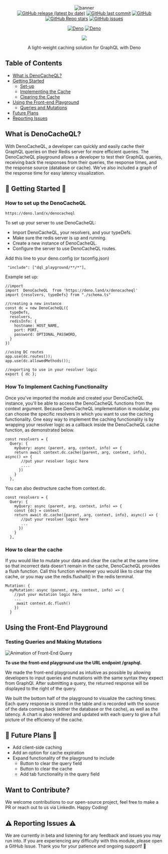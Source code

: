 <!--
Resource for markdown formatting
https://docs.github.com/en/get-started/writing-on-github/getting-started-with-writing-and-formatting-on-github/basic-writing-and-formatting-syntax
-->

<div align = 'center'>
<img src = "https://github.com/oslabs-beta/DenoGraphQL/blob/main/assets/readme/DQL%20cover%20photo%20readme(600%20%C3%97%20275%20px)%20for%20readme.png?raw=true" alt = "banner" />


<div id='badges'>
<a href = "https://deno.land/x/denocacheql"><img alt="GitHub release (latest by date)" src="https://img.shields.io/github/v/release/oslabs-beta/DenoCacheQL"/></a>
<a href ="https://github.com/oslabs-beta/DenoCacheQL"><img alt="GitHub last commit" src="https://img.shields.io/github/last-commit/oslabs-beta/DenoCacheQL"/></a>
<a href = "https://github.com/oslabs-beta/DenoCacheQL"><img alt="GitHub" src="https://img.shields.io/github/license/oslabs-beta/DenoCacheQL"/>
</a>
<a href = "https://github.com/oslabs-beta/DenoCacheQL"><img alt="GitHub Repo stars" src="https://img.shields.io/github/stars/oslabs-beta/DenoCacheQL"/></a>
<a href = "https://github.com/oslabs-beta/DenoCacheQL/issues"><img alt="GitHub issues" src="https://img.shields.io/github/issues/oslabs-beta/DenoCacheQL"/></a>

<a href = "https://deno.land/x/denocacheql"><img alt = "Deno" src="https://shield.deno.dev/x/denocacheql"/></a>
<a href = "https://deno.land/x/denocacheql"><img alt = "Deno" src="https://shield.deno.dev/deno/denocacheql"/></a>

<a href ="https://www.linkedin.com/company/denocacheql-open-source/"><img src = 'https://img.shields.io/badge/LinkedIn-blue'/></a>

<p>A light-weight caching solution for GraphQL with Deno</p>
</div>
</div>

## Table of Contents
- [What is DenoCacheQL?](#about)
- [Getting Started](#getting-started)
  - [Set-up](#set-up)
  - [Implementing the Cache](#implementing)
  - [Clearing the Cache](#clearing-the-cache)
- [Using the Front-end Playground](#using-the-front-end-playground)
  - [Queries and Mutations](#queries-and-mutations)
- [Future Plans](#future-plans)
- [Reporting Issues](#reporting-issues)

## <a name = "about"></a> What is DenoCacheQL?

  With DenoCacheQL, a developer can quickly and easily cache their GraphQL queries on their Redis server for more efficient queries. The DenoCacheQL playground allows a developer to test their GraphQL queries, receiving back the responses from their queries, the response times, and the response source (database or cache).  We've also included a graph of the response time for easy latency visualization.

## <a name = "getting-started"></a>📖 Getting Started 📖
  ### <a name = "set-up"></a>How to set up the DenoCacheQL 
```
https://deno.land/x/denocacheql
```

  To set up your server to use DenoCacheQL: 
  - Import DenoCacheQL, your resolvers, and your typeDefs.
  - Make sure the redis server is up and running.
  - Create a new instance of DenoCacheQL.
  - Configure the server to use DenoCacheQL routes.

  Add this line to your deno.config (or tsconfig.json)
  ```
   "include": ["dql_playground/**/*"],
  ```
  Example set up:

```
//import 
import  DenoCacheQL  from 'https://deno.land/x/denocacheql'
import {resolvers, typeDefs} from "./schema.ts" 

//creating a new instance
const dc = new DenoCacheQL({
  typeDefs,
  resolvers, 
  redisInfo: {
    hostname: HOST_NAME,
    port: PORT,
    password: OPTIONAL_PASSWORD,
  }
})

//using DC routes
app.use(dc.routes());
app.use(dc.allowedMethods());

//exporting to use in your resolver logic
export { dc };
```

  ### <a name = "implementing"></a>How To Implement Caching Functionailty

  Once you've imported the module and created your DenoCacheQL instance, you'll be able to access the DenoCacheQL functions from the context argument.  Because DenoCacheQL implementation is modular, you can choose the specific resolvers in which you want to use the caching functionality.  One easy way to implement the caching functionality is by wrapping your resolver logic as a callback inside the DenoCacheQL cache function, as demonstrated below.
 
```
const resolvers = {
  Query: {
    myQuery: async (parent, arg, context, info) => {
    return await context.dc.cache({parent, arg, context, info}, async() => {
       //put your resolver logic here
       ....
      })
    }
  },
```

  You can also destructure cache from context.dc.

```
const resolvers = {
  Query: {
    myQuery: async (parent, arg, context, info) => {
    const {dc} = context 
    return await dc.cache({parent, arg, context, info}, async() => {
       //put your resolver logic here
       ...
      })
    }
  },
  ```
  ### <a name = "clearing-the-cache"></a>How to clear the cache

  If you would like to mutate your data and clear the cache at the same time so that incorrect data doesn't remain in the cache, DenoCacheQL provides a flush function. Call this function whenever you would like to clear the cache, or you may use the redis.flushall() in the redis terminal. 

```
Mutation: {
  myMutation: async (parent, arg, context, info) => {
    //put your mutation logic here
    ...
     await context.dc.flush()
    })
  }
```

## <a name = "using-the-front-end-playground"></a>Using the Front-End Playground
  ### <a name = "queries-and-mutations"></a>Testing Queries and Making Mutations 

![Animation of Front-End Query](./assets/readme/DQL%20readme%20demo%20(940%20%C3%97%20760%20px).gif)


  **To use the front-end playground use the URL endpoint /graphql.**

  We made the front-end playground as intuitive as possible by allowing developers to input queries and mutations with the same syntax they expect from GraphQl. After submitting a query, the returned response will be displayed to the right of the query. 

  We built the bottom half of the playground to visualize the caching times. Each query response is stored in the table and is recorded with the source of the data coming back (either the database or the cache), as well as the latency. A chart is also rendered and updated with each query to give a full picture of the efficiency of the cache. 

## <a name = "future-plans"></a>🔮 Future Plans 🔮

  - Add client-side caching
  - Add an option for cache expiration
  - Expand functionality of the playground to include
    - Button to clear the query field
    - Button to clear the cache
    - Add tab functionality in the query field

## Want to Contribute? 
  We welcome contributions to our open-source project, feel free to make a PR or reach out to us via LinkedIn. Happy Coding!


## <a name = "reporting-issues"></a>⚠️ Reporting Issues ⚠️
  We are currently in beta and listening for any feedback and issues you may run into. If you are experiencing any difficulty with this module, please open a GitHub Issue. Thank you for your patience and ongoing support! 🙏


